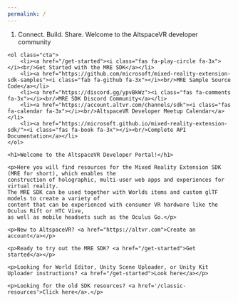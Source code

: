 ```yaml
---
permalink: /
---
```


<div class="centered">
    <ol class="banner">
        <li class="motto animated fadeOut">
            <span id="motto-1" class="motto-word animated fadeIn">Connect.</span>
            <span id="motto-2" class="motto-word animated fadeIn">Build.</span>
            <span id="motto-3" class="motto-word animated fadeIn">Share.</span>
            <span id="motto-4" class="motto-phrase animated fadeInDown">Welcome to the AltspaceVR developer community</span>
        </li>
    </ol>

    <ol class="cta">
        <li><a href="/get-started"><i class="fas fa-play-circle fa-3x"></i><br/>Get Started with the MRE SDK</a></li>
        <li><a href="https://github.com/microsoft/mixed-reality-extension-sdk-samples"><i class="fab fa-github fa-3x"></i><br/>MRE Sample Source Code</a></li>
        <li><a href="https://discord.gg/ypvBkWz"><i class="fas fa-comments fa-3x"></i><br/>MRE SDK Discord Community</a></li>
        <li><a href="https://account.altvr.com/channels/sdk"><i class="fas fa-calendar fa-3x"></i><br/>AltspaceVR Developer Meetup Calendar</a></li>
        <li><a href="https://microsoft.github.io/mixed-reality-extension-sdk/"><i class="fas fa-book fa-3x"></i><br/>Complete API Documentation</a></li>
    </ol>

    <h1>Welcome to the AltspaceVR Developer Portal!</h1>

    <p>Here you will find resources for the Mixed Reality Extension SDK (MRE for short), which enables the
    construction of holographic, multi-user web apps and experiences for virtual reality.
    The MRE SDK can be used together with Worlds items and custom glTF models to create a variety of
    content that can be experienced with consumer VR hardware like the Oculus Rift or HTC Vive,
    as well as mobile headsets such as the Oculus Go.</p>

    <p>New to AltspaceVR? <a href="https://altvr.com">Create an account</a></p>

    <p>Ready to try out the MRE SDK? <a href="/get-started">Get started</a></p>

    <p>Looking for World Editor, Unity Scene Uploader, or Unity Kit Uploader instructions? <a href="/get-started">Look here</a></p>

    <p>Looking for the old SDK resources? <a href='/classic-resources'>Click here</a>.</p>
</div>
